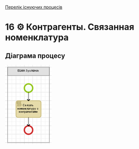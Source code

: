﻿[Перелік існуючих процесів](../../README.md)
# 16 ⚙ Контрагенты. Связанная номенклатура

## Діаграма процесу
![P16_Diagram](./Images/P16_Diagram.png)